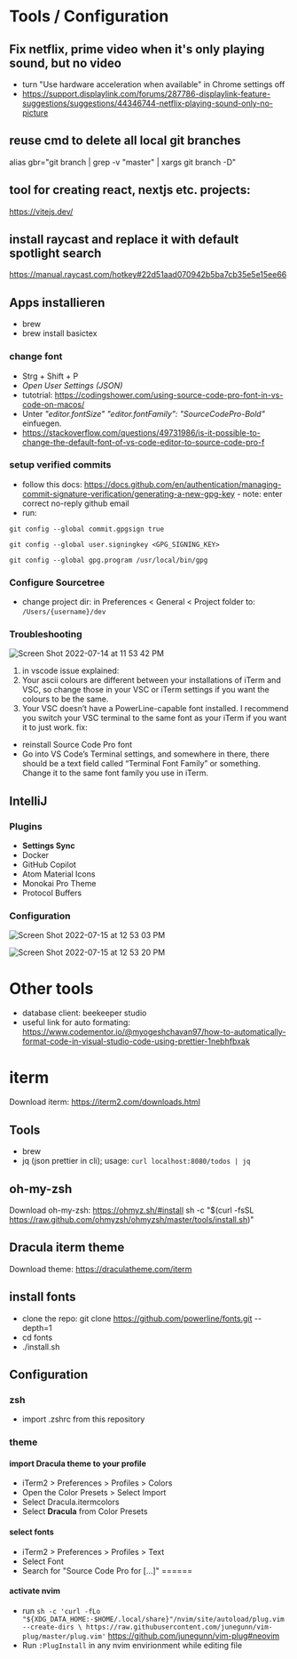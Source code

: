 # Tools / Configuration
## Fix netflix, prime video when it's only playing sound, but no video
- turn "Use hardware acceleration when available" in Chrome settings off
- https://support.displaylink.com/forums/287786-displaylink-feature-suggestions/suggestions/44346744-netflix-playing-sound-only-no-picture

## reuse cmd to delete all local git branches
alias gbr="git branch | grep -v "master" | xargs git branch -D"

## tool for creating react, nextjs etc. projects:
https://vitejs.dev/

## install raycast and replace it with default spotlight search
https://manual.raycast.com/hotkey#22d51aad070942b5ba7cb35e5e15ee66

## Apps installieren
- brew
- brew install basictex

### change font
- Strg + Shift + P
- *Open User Settings (JSON)*
- tutotrial: https://codingshower.com/using-source-code-pro-font-in-vs-code-on-macos/
- Unter *"editor.fontSize"* *"editor.fontFamily": "SourceCodePro-Bold"* einfuegen.
- https://stackoverflow.com/questions/49731986/is-it-possible-to-change-the-default-font-of-vs-code-editor-to-source-code-pro-f

### setup verified commits
- follow this docs: https://docs.github.com/en/authentication/managing-commit-signature-verification/generating-a-new-gpg-key
       - note: enter correct no-reply github email
- run:
```
git config --global commit.gpgsign true
```
```
git config --global user.signingkey <GPG_SIGNING_KEY>
```
```
git config --global gpg.program /usr/local/bin/gpg
```

### Configure Sourcetree
- change project dir: in Preferences < General < Project folder to: `/Users/{username}/dev`

### Troubleshooting
![Screen Shot 2022-07-14 at 11 53 42 PM](https://user-images.githubusercontent.com/60318513/179097728-d343f70f-8aea-40eb-b225-00a084d7f348.png)

1. in vscode issue explained:
1. Your ascii colours are different between your installations of iTerm and VSC, so change those in your VSC or iTerm settings if you want the colours to be the same.
2. Your VSC doesn’t have a PowerLine-capable font installed. I recommend you switch your VSC terminal to the same font as your iTerm if you want it to just work.
fix:
- reinstall Source Code Pro font
- Go into VS Code’s Terminal settings, and somewhere in there, there should be a text field called “Terminal Font Family” or something. Change it to the same font family you use in iTerm.


## IntelliJ
### Plugins
- **Settings Sync**
- Docker
- GitHub Copilot
- Atom Material Icons
- Monokai Pro Theme
- Protocol Buffers

### Configuration
![Screen Shot 2022-07-15 at 12 53 03 PM](https://user-images.githubusercontent.com/60318513/179209725-55d808be-b58f-426d-83fa-cf21ba23677d.png)

![Screen Shot 2022-07-15 at 12 53 20 PM](https://user-images.githubusercontent.com/60318513/179209733-df282cef-cb28-4db6-bf75-c934c5c17977.png)



# Other tools
- database client: beekeeper studio
- useful link for auto formating: https://www.codementor.io/@myogeshchavan97/how-to-automatically-format-code-in-visual-studio-code-using-prettier-1nebhfbxak

# iterm

Download iterm: https://iterm2.com/downloads.html

## Tools
- brew
- jq (json prettier in cli); usage: `curl localhost:8080/todos | jq`

## oh-my-zsh
Download oh-my-zsh: https://ohmyz.sh/#install
sh -c "$(curl -fsSL https://raw.github.com/ohmyzsh/ohmyzsh/master/tools/install.sh)"

## Dracula iterm theme
Download theme: https://draculatheme.com/iterm

## install fonts
- clone the repo: git clone https://github.com/powerline/fonts.git --depth=1
- cd fonts
- ./install.sh


## Configuration
### zsh
- import .zshrc from this repository

### theme
#### import Dracula theme to your profile
- iTerm2 > Preferences > Profiles > Colors
- Open the Color Presets > Select Import
- Select Dracula.itermcolors
- Select **Dracula** from Color Presets

#### select fonts
- iTerm2 > Preferences > Profiles > Text
- Select Font
- Search for "Source Code Pro for [...]"
======

#### activate nvim
- run `sh -c 'curl -fLo "${XDG_DATA_HOME:-$HOME/.local/share}"/nvim/site/autoload/plug.vim --create-dirs \
       https://raw.githubusercontent.com/junegunn/vim-plug/master/plug.vim'`
https://github.com/junegunn/vim-plug#neovim
- Run `:PlugInstall` in any nvim envirionment while editing file


